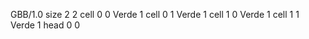 <gs-board> GBB/1.0
size 2 2
cell 0 0 Verde 1
cell 0 1 Verde 1
cell 1 0 Verde 1
cell 1 1 Verde 1
head 0 0
 </gs-board>